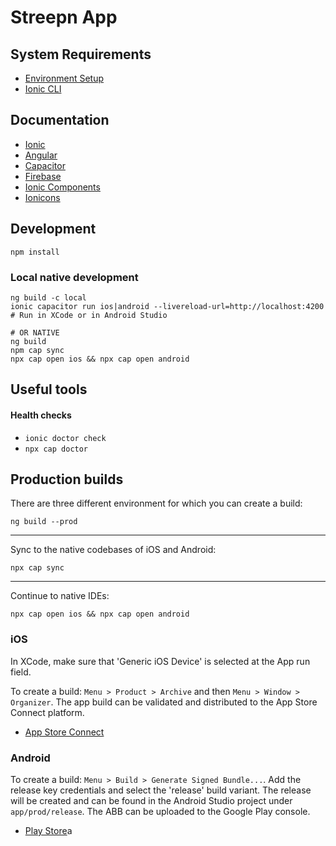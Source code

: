 Streepn App
==========

## System Requirements
* [Environment Setup](https://ionicframework.com/docs/intro/environment)
* [Ionic CLI](https://ionicframework.com/docs/intro/cli)

## Documentation
* [Ionic](https://ionicframework.com/docs)
* [Angular](https://angular.io/docs)
* [Capacitor](https://capacitor.ionicframework.com/docs/basics/workflow/)
* [Firebase](https://firebase.google.com/docs)
* [Ionic Components](https://github.com/ionic-team/ionic/tree/master/core/src/components)
* [Ionicons](https://ionicons.com/)

## Development
```
npm install
```

### Local native development
```
ng build -c local
ionic capacitor run ios|android --livereload-url=http://localhost:4200
# Run in XCode or in Android Studio

# OR NATIVE 
ng build
npm cap sync
npx cap open ios && npx cap open android
```

## Useful tools
#### Health checks
* `ionic doctor check`
* `npx cap doctor`

## Production builds
There are three different environment for which you can create a build:

```ng build --prod```

---
Sync to the native codebases of iOS and Android:

```npx cap sync```

---
Continue to native IDEs:

```npx cap open ios && npx cap open android```

### iOS
In XCode, make sure that 'Generic iOS Device' is selected at the App run field.

To create a build:
`Menu > Product > Archive` and then `Menu > Window > Organizer`. The app build can be validated and distributed to the App Store Connect platform.

- [App Store Connect](https://appstoreconnect.apple.com/)

### Android
To create a build: `Menu > Build > Generate Signed Bundle...`. Add the release key credentials and select the 'release' build variant. The release will be created and can be found in the Android Studio project under `app/prod/release`. The ABB can be uploaded to the Google Play console.

- [Play Store](https://play.google.com/apps/publish)a